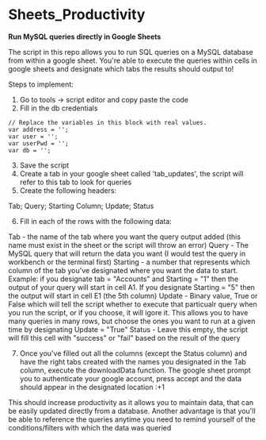 # Sheets_Productivity

**Run MySQL queries directly in Google Sheets**

The script in this repo allows you to run SQL queries on a MySQL database from within a google sheet. You're able to execute the queries within cells in google sheets and designate which tabs the results should output to!

Steps to implement:

1) Go to tools -> script editor and copy paste the code
2) Fill in the db credentials
```
// Replace the variables in this block with real values.
var address = '';
var user = '';
var userPwd = '';
var db = '';
```
3) Save the script
4) Create a tab in your google sheet called 'tab_updates', the script will refer to this tab to look for queries
5) Create the following headers:

Tab;	Query;	Starting Column;	Update;	Status

6) Fill in each of the rows with the following data:

Tab - the name of the tab where you want the query output added (this name must exist in the sheet or the script will throw an error)
Query - The MySQL query that will return the data you want (I would test the query in workbench or the terminal first)
Starting - a number that represents which column of the tab you've designated where you want the data to start. Example: if you designate tab =  "Accounts" and Starting = "1" then the output of your query will start in cell A1. If you designate Starting = "5" then the output will start in cell E1 (the 5th column)
Update - Binary value, True or False which will tell the script whether to execute that particualr query when you run the script, or if you choose, it will igore it. This allows you to have many queries in many rows, but choose the ones you want to run at a given time by designating Update = "True"
Status - Leave this empty, the script will fill this cell with "success" or "fail" based on the result of the query

7) Once you've filled out all the columns (except the Status column) and have the right tabs created with the names you designated in the Tab column, execute the downloadData function. The google sheet prompt you to authenticate your google account, press accept and the data should appear in the designated location :+1

This should increase productivity as it allows you to maintain data, that can be easily updated directly from a database. Another advantage is that you'll be able to reference the queries anytime you need to remind yourself of the conditions/filters with which the data was queried


